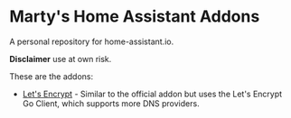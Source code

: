 # Marty's Home Assistant Addons
A personal repository for home-assistant.io.

**Disclaimer** use at own risk.

These are the addons:

* [Let's Encrypt](letsencrypt/README.md) - Similar to the official addon but uses the Let's Encrypt Go Client, which supports more DNS providers.
